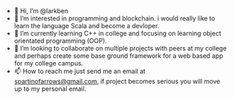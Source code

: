- 👋 Hi, I’m @larkben
- 👀 I’m interested in programming and blockchain. i would really like to learn the language Scala and become a devloper.
- 🌱 I’m currently learning C++ in college and focusing on learning object orientated programming (OOP).
- 💞️ I’m looking to collaborate on multiple projects with peers at my college and perhaps create some base ground framework for a web based app for my college campus.
- 📫 How to reach me just send me an email at spartinofarrows@gmail.com, if project becomes serious you will move up to my personal email.

<!---
larkben/larkben is a ✨ special ✨ repository because its `README.md` (this file) appears on your GitHub profile.
You can click the Preview link to take a look at your changes.
--->
